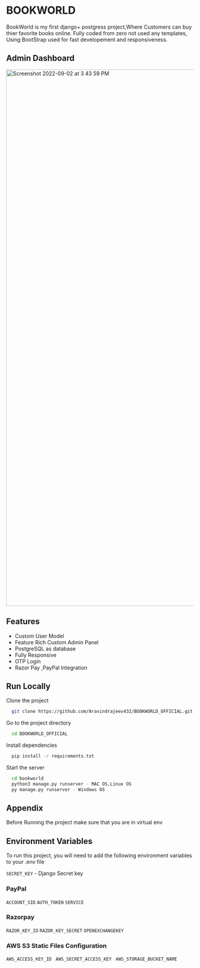 
# BOOKWORLD

BookWorld is my first django+ postgress project,Where Customers can buy thier 
favorite books online. Fully coded from zero not used any templates, Using BootStrap used for fast developement and responsiveness.
## Admin Dashboard
<img width="1440" alt="Screenshot 2022-09-02 at 3 43 59 PM" src="https://user-images.githubusercontent.com/95117275/188118512-ee7ffe14-cbc6-4902-8729-26f91fe93989.png">


## Features

- Custom User Model
- Feature Rich Custom Admin Panel
- PostgreSQL as database
- Fully Responsive
- OTP Login
- Razor Pay ,PayPal Integration


## Run Locally

Clone the project

```bash
  git clone https://github.com/Aravindrajeev432/BOOKWORLD_OFFICIAL.git
```

Go to the project directory

```bash
  cd BOOKWORLD_OFFICIAL
```

Install dependencies

```bash
  pip install -r requirements.txt
```

Start the server

```bash
  cd bookworld
  python3 manage.py runserver - MAC OS,Linux OS
  py manage.py runserver - Windows OS
```


## Appendix

Before Running the project make sure that you are in virtual env


## Environment Variables

To run this project, you will need to add the following environment variables to your .env file

`SECRET_KEY` - Django Secret key

### PayPal
`ACCOUNT_SID`
`AUTH_TOKEN`
`SERVICE`
### Razorpay
`RAZOR_KEY_ID`
`RAZOR_KEY_SECRET`
`OPENEXCHANGEKEY`


### AWS S3 Static Files Configuration
`AWS_ACCESS_KEY_ID `
`AWS_SECRET_ACCESS_KEY `
`AWS_STORAGE_BUCKET_NAME `

